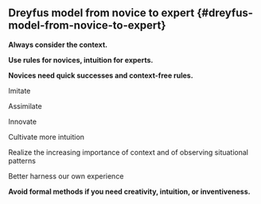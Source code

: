 ## Dreyfus model from novice to expert {#dreyfus-model-from-novice-to-expert}

**Always consider the context.**

**Use rules for novices, intuition for experts.**

**Novices need quick successes and context-free rules.**

Imitate

Assimilate

Innovate

Cultivate more intuition

Realize the increasing importance of context and of observing situational patterns

Better harness our own experience

**Avoid formal methods if you need creativity, intuition, or inventiveness.**